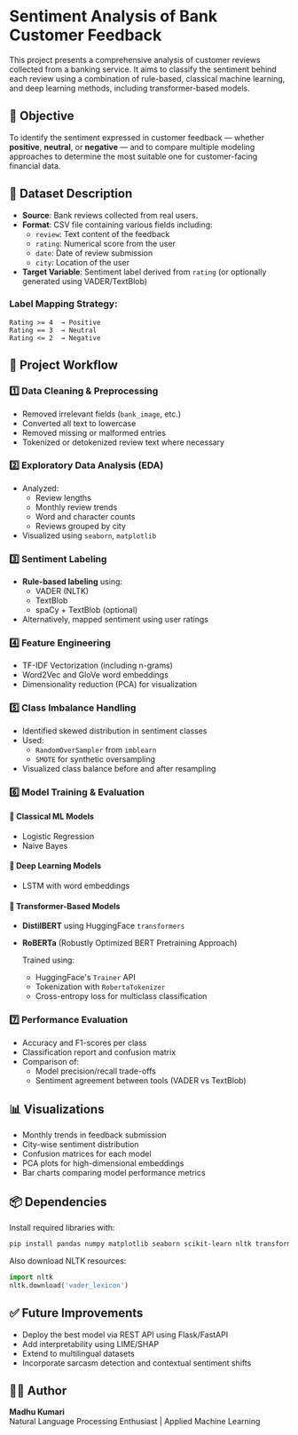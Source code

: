 # Sentiment Analysis of Bank Customer Feedback

This project presents a comprehensive analysis of customer reviews collected from a banking service. It aims to classify the sentiment behind each review using a combination of rule-based, classical machine learning, and deep learning methods, including transformer-based models.



## 📌 Objective

To identify the sentiment expressed in customer feedback — whether **positive**, **neutral**, or **negative** — and to compare multiple modeling approaches to determine the most suitable one for customer-facing financial data.



## 📁 Dataset Description

- **Source**: Bank reviews collected from real users.
- **Format**: CSV file containing various fields including:
  - `review`: Text content of the feedback
  - `rating`: Numerical score from the user
  - `date`: Date of review submission
  - `city`: Location of the user
- **Target Variable**: Sentiment label derived from `rating` (or optionally generated using VADER/TextBlob)

### Label Mapping Strategy:
```
Rating >= 4  → Positive  
Rating == 3  → Neutral  
Rating <= 2  → Negative
```



## 🧪 Project Workflow

### 1️⃣ Data Cleaning & Preprocessing
- Removed irrelevant fields (`bank_image`, etc.)
- Converted all text to lowercase
- Removed missing or malformed entries
- Tokenized or detokenized review text where necessary

### 2️⃣ Exploratory Data Analysis (EDA)
- Analyzed:
  - Review lengths
  - Monthly review trends
  - Word and character counts
  - Reviews grouped by city
- Visualized using `seaborn`, `matplotlib`

### 3️⃣ Sentiment Labeling
- **Rule-based labeling** using:
  - VADER (NLTK)
  - TextBlob
  - spaCy + TextBlob (optional)
- Alternatively, mapped sentiment using user ratings

### 4️⃣ Feature Engineering
- TF-IDF Vectorization (including n-grams)
- Word2Vec and GloVe word embeddings
- Dimensionality reduction (PCA) for visualization

### 5️⃣ Class Imbalance Handling
- Identified skewed distribution in sentiment classes
- Used:
  - `RandomOverSampler` from `imblearn`
  - `SMOTE` for synthetic oversampling
- Visualized class balance before and after resampling

### 6️⃣ Model Training & Evaluation

#### 🔹 Classical ML Models
- Logistic Regression
- Naive Bayes

#### 🔹 Deep Learning Models
- LSTM with word embeddings

#### 🔹 Transformer-Based Models
- **DistilBERT** using HuggingFace `transformers`
- **RoBERTa** (Robustly Optimized BERT Pretraining Approach)

  Trained using:
  - HuggingFace's `Trainer` API
  - Tokenization with `RobertaTokenizer`
  - Cross-entropy loss for multiclass classification

### 7️⃣ Performance Evaluation
- Accuracy and F1-scores per class
- Classification report and confusion matrix
- Comparison of:
  - Model precision/recall trade-offs
  - Sentiment agreement between tools (VADER vs TextBlob)



## 📊 Visualizations

- Monthly trends in feedback submission
- City-wise sentiment distribution
- Confusion matrices for each model
- PCA plots for high-dimensional embeddings
- Bar charts comparing model performance metrics



## 📦 Dependencies

Install required libraries with:
```bash
pip install pandas numpy matplotlib seaborn scikit-learn nltk transformers datasets imbalanced-learn
```

Also download NLTK resources:
```python
import nltk
nltk.download('vader_lexicon')
```



## ✅ Future Improvements

- Deploy the best model via REST API using Flask/FastAPI
- Add interpretability using LIME/SHAP
- Extend to multilingual datasets
- Incorporate sarcasm detection and contextual sentiment shifts



## 👩‍💻 Author

**Madhu Kumari**  
Natural Language Processing Enthusiast | Applied Machine Learning
